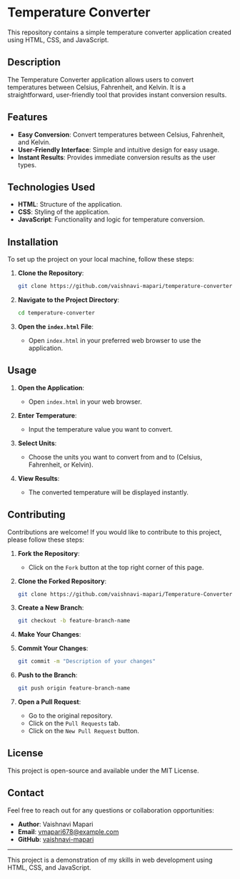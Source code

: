 # Temperature Converter

This repository contains a simple temperature converter application created using HTML, CSS, and JavaScript.

## Description

The Temperature Converter application allows users to convert temperatures between Celsius, Fahrenheit, and Kelvin. It is a straightforward, user-friendly tool that provides instant conversion results.

## Features

- **Easy Conversion**: Convert temperatures between Celsius, Fahrenheit, and Kelvin.
- **User-Friendly Interface**: Simple and intuitive design for easy usage.
- **Instant Results**: Provides immediate conversion results as the user types.

## Technologies Used

- **HTML**: Structure of the application.
- **CSS**: Styling of the application.
- **JavaScript**: Functionality and logic for temperature conversion.

## Installation

To set up the project on your local machine, follow these steps:

1. **Clone the Repository**: 
   ```bash
   git clone https://github.com/vaishnavi-mapari/temperature-converter.git
   ```

2. **Navigate to the Project Directory**: 
   ```bash
   cd temperature-converter
   ```

3. **Open the `index.html` File**: 
   - Open `index.html` in your preferred web browser to use the application.

## Usage

1. **Open the Application**:
   - Open `index.html` in your web browser.

2. **Enter Temperature**:
   - Input the temperature value you want to convert.

3. **Select Units**:
   - Choose the units you want to convert from and to (Celsius, Fahrenheit, or Kelvin).

4. **View Results**:
   - The converted temperature will be displayed instantly.

## Contributing

Contributions are welcome! If you would like to contribute to this project, please follow these steps:

1. **Fork the Repository**:
   - Click on the `Fork` button at the top right corner of this page.

2. **Clone the Forked Repository**:
   ```bash
   git clone https://github.com/vaishnavi-mapari/Temperature-Converter.git
   ```

3. **Create a New Branch**:
   ```bash
   git checkout -b feature-branch-name
   ```

4. **Make Your Changes**:

5. **Commit Your Changes**:
   ```bash
   git commit -m "Description of your changes"
   ```

6. **Push to the Branch**:
   ```bash
   git push origin feature-branch-name
   ```

7. **Open a Pull Request**:
   - Go to the original repository.
   - Click on the `Pull Requests` tab.
   - Click on the `New Pull Request` button.

## License

This project is open-source and available under the MIT License.

## Contact

Feel free to reach out for any questions or collaboration opportunities:

- **Author**: Vaishnavi Mapari
- **Email**: vmapari678@example.com
- **GitHub**: [vaishnavi-mapari](https://github.com/vaishnavi-mapari)

---

This project is a demonstration of my skills in web development using HTML, CSS, and JavaScript.
```
